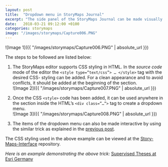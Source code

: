 ```yaml
---
layout: post
title:  "Dropdown menu in StoryMaps Journal"
excerpt: "The side panel of the StoryMaps Journal can be made visually even more appealing by adding dropdown buttons for a list of items."
date:   2018-03-21 09:12:00 +0100
categories: storymaps
image: "/images/storymaps/Capture006.PNG"
---
```




![Image 1]({{ "/images/storymaps/Capture006.PNG" | absolute_url }})

The steps to be followed are listed below:

1. The StoryMaps editor supports CSS styling in HTML. In the *source code* mode of the editor the `<style type=”text/css”> … </style>` tag with the desired CSS- styling can be added. For a clean appearance and to avoid conflicts, it should be added at the beginning of the section. <br>
![Image 2]({{ "/images/storymaps/Capture007.PNG" | absolute_url }})

2. Once the CSS `<style>` code has been added, it can be used anywhere in the section inside the HTML’s `<div class=”…”>` tag to create a dropdown menu. <br>
![Image 3]({{ "/images/storymaps/Capture008.PNG" | absolute_url }})

3. The items of the dropdown menu can also be made interactive by using the similar trick as explained in the [previous post](/storymaps/2018/03/21/Story-Actions-on-pictures.html).

The CSS styling used in the above example can be viewed at the [Story-Maps-Interface](https://github.com/ehasnain/Story-Maps-Interface) repository.

*Here is an example demonstrating the above trick:* [Supervised Theses at Esri Germany](http://esri-de-edu.maps.arcgis.com/apps/MapJournal/index.html?appid=2e8c944f3e424adcbf8e3db42a7e4114)